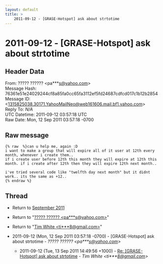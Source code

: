 ```yaml
---
layout: default
title: >
    2011-09-12 - [GRASE-Hotspot] ask about strtotime
---
```


# 2011-09-12 - [GRASE-Hotspot] ask about strtotime

## Header Data

From: ????? ?????? \<pa***s@yahoo.com\><br>
Message Hash: 76361e51e24029244cf8a85fa0cc65fa3112ef5fd24687cdfcd017c1b12b2854<br>
Message ID: \<1315825038.30171.YahooMailNeo@web161606.mail.bf1.yahoo.com\><br>
Reply To: _N/A_<br>
UTC Datetime: 2011-09-12 03:57:18 UTC<br>
Raw Date: Mon, 12 Sep 2011 03:57:18 -0700<br>

## Raw message

```
{% raw  %}can u help me, again :D
i want to make a group that will expire all of it user at 12th every month, whenever i create them..
if i create user before 12th this month they will expire at 12th this month. if i create after 12th then they will expire 12th next month..

i've tried several code like "twelfth day next month" but it didnt work.. its the same as +12..
{% endraw %}
```

## Thread

+ Return to [September 2011](/archive/2011/09)

+ Return to "[????? ?????? <pa***s<span>@</span>yahoo.com>](/authors/pa___s_at_yahoo_com)"
+ Return to "[Tim White <ti***8<span>@</span>gmail.com>](/authors/ti___8_at_gmail_com)"

+ 2011-09-12 (Mon, 12 Sep 2011 03:57:18 -0700) - [GRASE-Hotspot] ask about strtotime - _????? ?????? \<pa***s@yahoo.com\>_
  + 2011-09-12 (Tue, 13 Sep 2011 14:49:56 +1000) - [Re: [GRASE-Hotspot] ask about strtotime](/archive/2011/09/072fb129f3ffaba7163584e52baa2df4fad9c2df9f6147a8cbce47ce0a607547) - _Tim White \<ti***8@gmail.com\>_

